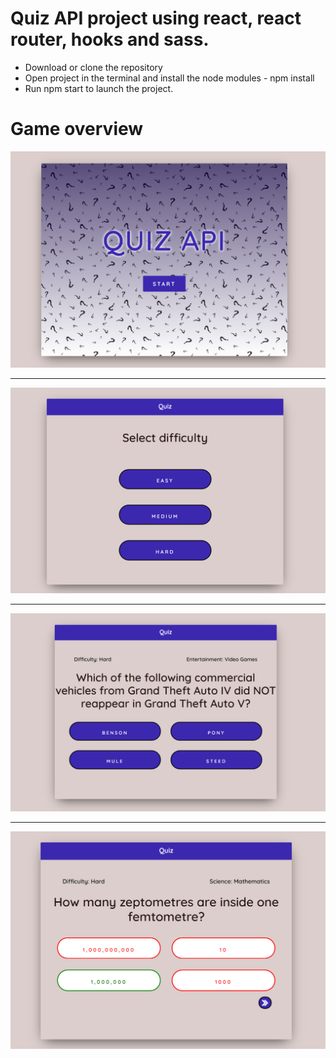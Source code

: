 # Quiz API project using react, react router, hooks and sass.

* Download or clone the repository
* Open project in the terminal and install the node modules - npm install
* Run npm start to launch the project.

# Game overview

![](readme_imgs/sc1.PNG)

***********************************************************************************************

![](readme_imgs/sc4.PNG)

***********************************************************************************************

![](readme_imgs/sc2.PNG)

***********************************************************************************************

![](readme_imgs/sc3.PNG)
